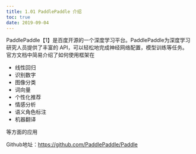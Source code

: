 ```yaml
---
title: 1.01 PaddlePaddle 介绍
toc: true
date: 2019-09-04
---
```

PaddlePaddle【1】是百度开源的一个深度学习平台。PaddlePaddle为深度学习研究人员提供了丰富的 API，可以轻松地完成神经网络配置，模型训练等任务。
官方文档中简易介绍了如何使用框架在
- 线性回归
- 识别数字
- 图像分类
- 词向量
- 个性化推荐
- 情感分析
- 语义角色标注
- 机器翻译

等方面的应用

Github地址：https://github.com/PaddlePaddle/Paddle
